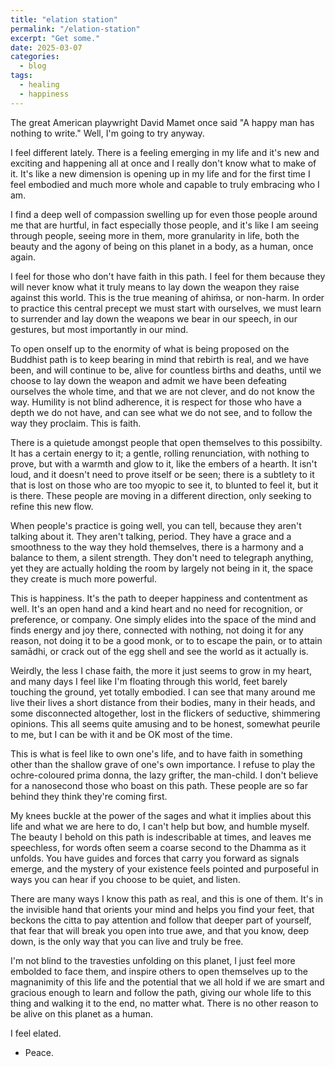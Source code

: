 ```yaml
---
title: "elation station"
permalink: "/elation-station" 
excerpt: "Get some."
date: 2025-03-07
categories:
  - blog 
tags: 
  - healing
  - happiness
--- 
```


The great American playwright David Mamet once said "A happy man has nothing to write." Well, I'm going to try anyway. 

I feel different lately. There is a feeling emerging in my life and it's new and exciting and happening all at once and I really don't know what to make of it. It's like a new dimension is opening up in my life and for the first time I feel embodied and much more whole and capable to truly embracing who I am. 

I find a deep well of compassion swelling up for even those people around me that are hurtful, in fact especially those people, and it's like I am seeing through people, seeing more in them, more granularity in life, both the beauty and the agony of being on this planet in a body, as a human, once again.

I feel for those who don't have faith in this path. I feel for them because they will never know what it truly means to lay down the weapon they raise against this world. This is the true meaning of ahiṁsa, or non-harm. In order to practice this central precept we must start with ourselves, we must learn to surrender and lay down the weapons we bear in our speech, in our gestures, but most importantly in our mind. 

To open onself up to the enormity of what is being proposed on the Buddhist path is to keep bearing in mind that rebirth is real, and we have been, and will continue to be, alive for countless births and deaths, until we choose to lay down the weapon and admit we have been defeating ourselves the whole time, and that we are not clever, and do not know the way. Humility is not blind adherence, it is respect for those who have a depth we do not have, and can see what we do not see, and to follow the way they proclaim. This is faith. 

There is a quietude amongst people that open themselves to this possibilty. It has a certain energy to it; a gentle, rolling renunciation, with nothing to prove, but with a warmth and glow to it, like the embers of a hearth. It isn't loud, and it doesn't need to prove itself or be seen; there is a subtlety to it that is lost on those who are too myopic to see it, to blunted to feel it, but it is there. These people are moving in a different direction, only seeking to refine this new flow. 

When people's practice is going well, you can tell, because they aren't talking about it. They aren't talking, period. They have a grace and a smoothness to the way they hold themselves, there is a harmony and a balance to them, a silent strength. They don't need to telegraph anything, yet they are actually holding the room by largely not being in it, the space they create is much more powerful.

This is happiness. It's the path to deeper happiness and contentment as well. It's an open hand and a kind heart and no need for recognition, or preference, or company. One simply elides into the space of the mind and finds energy and joy there, connected with nothing, not doing it for any reason, not doing it to be a good monk, or to to escape the pain, or to attain samādhi, or crack out of the egg shell and see the world as it actually is.

Weirdly, the less I chase faith, the more it just seems to grow in my heart, and many days I feel like I'm floating through this world, feet barely touching the ground, yet totally embodied. I can see that many around me live their lives a short distance from their bodies, many in their heads, and some disconnected altogether, lost in the flickers of seductive, shimmering opinions. This all seems quite amusing and to be honest, somewhat peurile to me, but I can be with it and be OK most of the time.

This is what is feel like to own one's life, and to have faith in something other than the shallow grave of one's own importance. I refuse to play the ochre-coloured prima donna, the lazy grifter, the man-child. I don't believe for a nanosecond those who boast on this path. These people are so far behind they think they're coming first.

My knees buckle at the power of the sages and what it implies about this life and what we are here to do, I can't help but bow, and humble myself. The beauty I behold on this path is indescribable at times, and leaves me speechless, for words often seem a coarse second to the Dhamma as it unfolds. You have guides and forces that carry you forward as signals emerge, and the mystery of your existence feels pointed and purposeful in ways you can hear if you choose to be quiet, and listen. 

There are many ways I know this path as real, and this is one of them. It's in the invisible hand that orients your mind and helps you find your feet, that beckons the citta to pay attention and follow that deeper part of yourself, that fear that will break you open into true awe, and that you know, deep down, is the only way that you can live and truly be free.

I'm not blind to the travesties unfolding on this planet, I just feel more embolded to face them, and inspire others to open themselves up to the magnanimity of this life and the potential that we all hold if we are smart and gracious enough to learn and follow the path, giving our whole life to this thing and walking it to the end, no matter what. There is no other reason to be alive on this planet as a human.

I feel elated.

- Peace.
